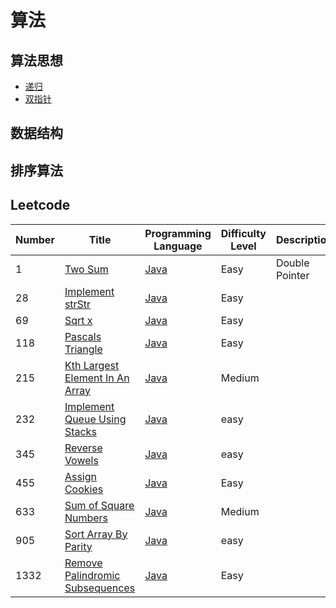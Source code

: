 # 算法

## 算法思想
- [递归](https://github.com/heyzeng/Graphical-Algorithm/blob/master/Algorithm-Java/Data-Structure/src/main/java/recursion/recursion.md)
- [双指针]()
## 数据结构

## 排序算法



## Leetcode
|  Number   | Title  | Programming Language |Difficulty Level|Description|
|  ----  | ----  |  ----  | ----  | ---- |
|1|[Two Sum](https://leetcode-cn.com/problems/two-sum/)| [Java](https://github.com/heyzeng/Graphical-Algorithm/blob/master/LeetCode/src/main/java/lc_0001_twoSum.java)  | Easy |Double Pointer|
|28|[Implement strStr](https://leetcode-cn.com/problems/implement-strstr/)    | [Java](https://github.com/heyzeng/Graphical-Algorithm/blob/master/LeetCode/src/main/java/lc_0028_strStr.java)  |Easy | |
|69|[Sqrt x](https://leetcode-cn.com/problems/sqrtx/description/)|[Java](https://github.com/heyzeng/Graphical-Algorithm/blob/master/LeetCode/src/main/java/lc_0069_sqrtX.java)|Easy||
|118|[Pascals Triangle](https://leetcode-cn.com/problems/pascals-triangle/)| [Java](https://github.com/heyzeng/Graphical-Algorithm/blob/master/LeetCode/src/main/java/lc_0118_pascals_triangle.java)|Easy||
|215|[Kth Largest Element In An Array](https://leetcode-cn.com/problems/kth-largest-element-in-an-array/)| [Java](https://github.com/heyzeng/Graphical-Algorithm/blob/master/LeetCode/src/main/java/lc_0215_findKthLargest.java)|Medium||
|232|[Implement Queue Using Stacks](https://leetcode-cn.com/problems/implement-queue-using-stacks/description/)|[Java]()|easy||
|345|[Reverse Vowels](https://leetcode-cn.com/problems/reverse-vowels-of-a-string/description/)|[Java]()|easy||
|455|[Assign Cookies](https://leetcode-cn.com/problems/assign-cookies/)| [Java](https://github.com/heyzeng/Graphical-Algorithm/blob/master/LeetCode/src/main/java/lc_0455_findContentChildren.java)|Easy||
|633|[Sum of Square Numbers](https://leetcode-cn.com/problems/sum-of-square-numbers/)| [Java](https://github.com/heyzeng/Graphical-Algorithm/blob/master/LeetCode/src/main/java/lc_0633_judgeSquareSum.java)|Medium||
|905|[Sort Array By Parity](https://leetcode-cn.com/problems/sort-array-by-parity/)|[Java]()|easy| |
|1332|[Remove Palindromic Subsequences](https://leetcode-cn.com/problems/remove-palindromic-subsequences/)|[Java](https://github.com/heyzeng/Graphical-Algorithm/blob/master/LeetCode/src/main/java/lc_1332_removePalindromeSub.java)|Easy||



